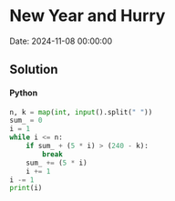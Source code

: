 # New Year and Hurry

Date: 2024-11-08 00:00:00

## Solution

#### Python
```python
n, k = map(int, input().split(" "))
sum_ = 0
i = 1
while i <= n:
    if sum_ + (5 * i) > (240 - k):
        break
    sum_ += (5 * i)
    i += 1
i -= 1
print(i)
 ```